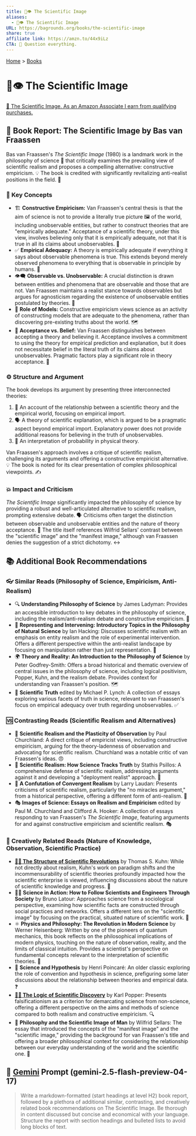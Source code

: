 ```yaml
---
title: 🧪👁️ The Scientific Image
aliases:
  - 🧪👁️ The Scientific Image
URL: https://bagrounds.org/books/the-scientific-image
share: true
affiliate link: https://amzn.to/44x9iLz
CTA: 🔬 Question everything.
---
```

[Home](../index.md) > [Books](./index.md)  
# 🧪👁️ The Scientific Image  
[🛒 The Scientific Image. As an Amazon Associate I earn from qualifying purchases.](https://amzn.to/44x9iLz)  
  
## 📖 Book Report: The Scientific Image by Bas van Fraassen  
  
Bas van Fraassen's *The Scientific Image* (1980) is a landmark work in the philosophy of science 🧪 that critically examines the prevailing view of scientific realism and proposes a compelling alternative: constructive empiricism. 💡 The book is credited with significantly revitalizing anti-realist positions in the field. 🔄  
  
### 🔑 Key Concepts  
  
* 🏗️ **Constructive Empiricism:** Van Fraassen's central thesis is that the aim of science is not to provide a literally true picture 🖼️ of the world, including unobservable entities, but rather to construct theories that are "empirically adequate." Acceptance of a scientific theory, under this view, involves believing only that it is empirically adequate, not that it is true in all its claims about unobservables. 🤔  
* ✅ **Empirical Adequacy:** A theory is empirically adequate if everything it says about observable phenomena is true. This extends beyond merely observed phenomena to everything that is observable in principle by humans. 🔭  
* 👁️‍🗨️ **Observable vs. Unobservable:** A crucial distinction is drawn between entities and phenomena that are observable and those that are not. Van Fraassen maintains a realist stance towards observables but argues for agnosticism regarding the existence of unobservable entities postulated by theories. 🤷  
* 🧩 **Role of Models:** Constructive empiricism views science as an activity of constructing models that are adequate to the phenomena, rather than discovering pre-existing truths about the world. 🗺️  
* 🤝 **Acceptance vs. Belief:** Van Fraassen distinguishes between accepting a theory and believing it. Acceptance involves a commitment to using the theory for empirical prediction and explanation, but it does not necessitate belief in the literal truth of its claims about unobservables. Pragmatic factors play a significant role in theory acceptance. 💼  
  
### ⚙️ Structure and Argument  
  
The book develops its argument by presenting three interconnected theories:  
1. 🔗 An account of the relationship between a scientific theory and the empirical world, focusing on empirical import.  
2. 🗣️ A theory of scientific explanation, which is argued to be a pragmatic aspect beyond empirical import. Explanatory power does not provide additional reasons for believing in the truth of unobservables.  
3. 🎲 An interpretation of probability in physical theory.  
  
Van Fraassen's approach involves a critique of scientific realism, challenging its arguments and offering a constructive empiricist alternative. 💡 The book is noted for its clear presentation of complex philosophical viewpoints. ✍️  
  
### 💥 Impact and Criticism  
  
*The Scientific Image* significantly impacted the philosophy of science by providing a robust and well-articulated alternative to scientific realism, prompting extensive debate. 🗣️ Criticisms often target the distinction between observable and unobservable entities and the nature of theory acceptance. 🎯 The title itself references Wilfrid Sellars' contrast between the "scientific image" and the "manifest image," although van Fraassen denies the suggestion of a strict dichotomy. ↔️  
  
## 📚 Additional Book Recommendations  
  
### 👓 Similar Reads (Philosophy of Science, Empiricism, Anti-Realism)  
  
* 🔍 **Understanding Philosophy of Science** by James Ladyman: Provides an accessible introduction to key debates in the philosophy of science, including the realism/anti-realism debate and constructive empiricism. 📖  
* 🧪 **Representing and Intervening: Introductory Topics in the Philosophy of Natural Science** by Ian Hacking: Discusses scientific realism with an emphasis on entity realism and the role of experimental intervention. Offers a different perspective within the anti-realist landscape by focusing on manipulation rather than just representation. 🔬  
* 🌍 **Theory and Reality: An Introduction to the Philosophy of Science** by Peter Godfrey-Smith: Offers a broad historical and thematic overview of central issues in the philosophy of science, including logical positivism, Popper, Kuhn, and the realism debate. Provides context for understanding van Fraassen's position. 🗺️  
* 💯 **Scientific Truth** edited by Michael P. Lynch: A collection of essays exploring various facets of truth in science, relevant to van Fraassen's focus on empirical adequacy over truth regarding unobservables. ✅  
  
### 🆚 Contrasting Reads (Scientific Realism and Alternatives)  
  
* 🔎 **Scientific Realism and the Plasticity of Observation** by Paul Churchland: A direct critique of empiricist views, including constructive empiricism, arguing for the theory-ladenness of observation and advocating for scientific realism. Churchland was a notable critic of van Fraassen's ideas. 😠  
* 🎯 **Scientific Realism: How Science Tracks Truth** by Stathis Psillos: A comprehensive defense of scientific realism, addressing arguments against it and developing a "deployment realist" approach. 💯  
* 🙅 **A Confutation of Convergent Realism** by Larry Laudan: Presents criticisms of scientific realism, particularly the "no miracles argument," from a historical perspective, offering a different form of anti-realism. 🚫  
* 🎭 **Images of Science: Essays on Realism and Empiricism** edited by Paul M. Churchland and Clifford A. Hooker: A collection of essays responding to van Fraassen's *The Scientific Image*, featuring arguments for and against constructive empiricism and scientific realism. 🎭  
  
### 🎨 Creatively Related Reads (Nature of Knowledge, Observation, Scientific Practice)  
  
* **[🔬🔄 The Structure of Scientific Revolutions](./the-structure-of-scientific-revolutions.md)** by Thomas S. Kuhn: While not directly about realism, Kuhn's work on paradigm shifts and the incommensurability of scientific theories profoundly impacted how the scientific enterprise is viewed, influencing discussions about the nature of scientific knowledge and progress. 📖  
* 🧑‍🔬 **Science in Action: How to Follow Scientists and Engineers Through Society** by Bruno Latour: Approaches science from a sociological perspective, examining how scientific facts are constructed through social practices and networks. Offers a different lens on the "scientific image" by focusing on the practical, situated nature of scientific work. 👥  
* ⚛️ **Physics and Philosophy: The Revolution in Modern Science** by Werner Heisenberg: Written by one of the pioneers of quantum mechanics, this book reflects on the philosophical implications of modern physics, touching on the nature of observation, reality, and the limits of classical intuition. Provides a scientist's perspective on fundamental concepts relevant to the interpretation of scientific theories. 💭  
* 🤔 **Science and Hypothesis** by Henri Poincaré: An older classic exploring the role of convention and hypothesis in science, prefiguring some later discussions about the relationship between theories and empirical data. ❓  
* **[🤔🔬 The Logic of Scientific Discovery](./the-logic-of-scientific-discovery.md)** by Karl Popper: Presents falsificationism as a criterion for demarcating science from non-science, offering a different perspective on the aims and methods of science compared to both realism and constructive empiricism. 🔍  
* 🌌 **Philosophy and the Scientific Image of Man** by Wilfrid Sellars: The essay that introduced the concepts of the "manifest image" and the "scientific image," providing the background for van Fraassen's title and offering a broader philosophical context for considering the relationship between our everyday understanding of the world and the scientific one. 🌠  
  
## 💬 [Gemini](../software/gemini.md) Prompt (gemini-2.5-flash-preview-04-17)  
> Write a markdown-formatted (start headings at level H2) book report, followed by a plethora of additional similar, contrasting, and creatively related book recommendations on The Scientific Image. Be thorough in content discussed but concise and economical with your language. Structure the report with section headings and bulleted lists to avoid long blocks of text.